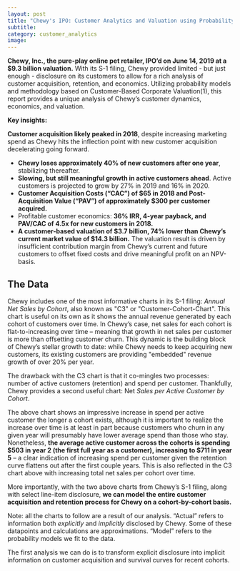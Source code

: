 ```yaml
---
layout: post
title: "Chewy's IPO: Customer Analytics and Valuation using Probability Models"
subtitle: 
category: customer_analytics
image: 
---
```


**Chewy, Inc., the pure-play online pet retailer, IPO’d on June 14, 2019 at a $9.3 billion valuation.** With its S-1 filing, Chewy provided limited - but just enough - disclosure on its customers to allow for a rich analysis of customer acquisition, retention, and economics. Utilizing probability models and methodology based on Customer-Based Corporate Valuation(1), this report provides a unique analysis of Chewy’s customer dynamics, economics, and valuation.

<!--more-->

​**Key insights:**

**Customer acquisition likely peaked in 2018**, despite increasing marketing spend as Chewy hits the inflection point with new customer acquisition decelerating going forward.
- **Chewy loses approximately 40% of new customers after one year**, stabilizing thereafter.
- **Slowing, but still meaningful growth in active customers ahead**. Active customers is projected to grow by 27% in 2019 and 16% in 2020.
- **Customer Acquisition Costs (“CAC”) of $65 in 2018 and Post-Acquisition Value (“PAV”) of approximately $300 per customer acquired.**
- Profitable customer economics: **36% IRR, 4-year payback, and PAV/CAC of 4.5x for new customers in 2018.**
- **A customer-based valuation of $3.7 billion, 74% lower than Chewy’s current market value of $14.3 billion.** The valuation result is driven by insufficient contribution margin from Chewy’s current and future customers to offset fixed costs and drive meaningful profit on an NPV-basis.

## The Data

Chewy includes one of the most informative charts in its S-1 filing: _Annual Net Sales by Cohort_, also known as "C3" or "Customer-Cohort-Chart". This chart is useful on its own as it shows the annual revenue generated by each cohort of customers over time. In Chewy’s case, net sales for each cohort is flat-to-increasing over time – meaning that growth in net sales per customer is more than offsetting customer churn. This dynamic is the building block of Chewy’s stellar growth to date: while Chewy needs to keep acquiring new customers, its existing customers are providing "embedded" revenue growth of over 20% per year.

The drawback with the C3 chart is that it co-mingles two processes: number of active customers (retention) and spend per customer. Thankfully, Chewy provides a second useful chart: Net _Sales per Active Customer by Cohort_.

The above chart shows an impressive increase in spend per active customer the longer a cohort exists, although it is important to realize the increase over time is at least in part because customers who churn in any given year will presumably have lower average spend than those who stay. Nonetheless, **the average active customer across the cohorts is spending $503 in year 2 (the first full year as a customer), increasing to $711 in year 5** – a clear indication of increasing spend per customer given the retention curve flattens out after the first couple years. This is also reflected in the C3 chart above with increasing total net sales per cohort over time.

More importantly, with the two above charts from Chewy’s S-1 filing, along with select line-item disclosure, **we can model the entire customer acquisition and retention process for Chewy on a cohort-by-cohort basis.**

Note: all the charts to follow are a result of our analysis. “Actual” refers to information both _explicitly_ and _implicitly_ disclosed by Chewy. Some of these datapoints and calculations are approximations. “Model” refers to the probability models we fit to the data.

The first analysis we can do is to transform explicit disclosure into implicit information on customer acquisition and survival curves for recent cohorts.